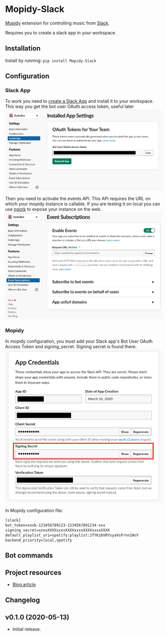 # Mopidy-Slack

[Mopidy](http://www.mopidy.com/>) extension for controlling music from
[Slack](https://api.slack.com/>).

Requires you to create a slack app in your workspace.

## Installation

Install by running: `pip install Mopidy-Slack`

## Configuration

### Slack App

To work you need to [create a Slack App](https://api.slack.com/apps) and install it to your workspace.
This way you get the bot user OAuth access token, useful later
![](docs/bot_token.png)

Then you need to activate the events API. This APi requires the URL on which your mopidy instance is callable. If you are testing it on local you can use [ngork](https://ngrok.com/>) to expose your instance on the web.
![](docs/events.png)

### Mopidy 

In mopidy configuration, you must add your Slack app's Bot User OAuth Access Token and signing_secret.
Signing secret is found there:
![](docs/signing_secret.png)


In Mopidy configuration file:

```
[slack]
bot_token=xoxb-123456789123-1234567891234-xxx
signing_secret=xxxxXXXXxxxxXXXXxxxxXXXXxxxxXXXX
default_playlist_uri=spotify:playlist:2TYKzbVRYsyaVsPrnn2AnY
backend_priority=local,spotify
```

## Bot commands




## Project resources


- [Blog article](https://ablanchard.me)


## Changelog


v0.1.0 (2020-05-13)
-------------------

- Initial release.